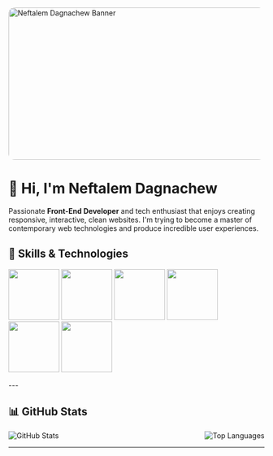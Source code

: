 <img src="https://sdmntprukwest.oaiusercontent.com/files/00000000-2414-6243-883e-8062a4e9e0aa/raw?se=2025-05-05T18%3A15%3A16Z&sp=r&sv=2024-08-04&sr=b&scid=4378172e-0495-5e70-b982-c7d16911f3a3&skoid=54ae6e2b-352e-4235-bc96-afa2512cc978&sktid=a48cca56-e6da-484e-a814-9c849652bcb3&skt=2025-05-05T05%3A21%3A43Z&ske=2025-05-06T05%3A21%3A43Z&sks=b&skv=2024-08-04&sig=/87azWXJEMzIIunQeziNXSdp9iA9hNwFUjR/vVfS4jQ%3D" alt="Neftalem Dagnachew Banner"  style="width:500%; height:300px; object-fit:cover; border-radius:12px;" />

# 👋 Hi, I'm Neftalem Dagnachew

Passionate **Front-End Developer** and tech enthusiast that enjoys creating responsive, interactive, clean websites. I'm trying to become a master of contemporary web technologies and produce incredible user experiences.

## 🚀 Skills & Technologies
<p>
  <img src="https://img.icons8.com/?size=256&id=20909&format=png" style="height:100px; disply: flex;"/>
  <img src="https://img.icons8.com/?size=256&id=21278&format=png" height="100px"/>
  <img src="https://img.icons8.com/?size=256&id=108784&format=png" height="100px"/>
  <img src="https://img.icons8.com/?size=256&id=nCj4PvnCO0tZ&format=png" height="100px"/>
  <img src="https://img.icons8.com/?size=256&id=wPohyHO_qO1a&format=png" height="100px"/>
  <img src="https://img.icons8.com/?size=256&id=20906&format=png" height="100px"/>
</p>
---

## 📊 GitHub Stats

<div style="display: flex; gap: 20px; justify-content: space-between;">
  <img src="https://github-readme-stats.vercel.app/api?username=Neftalem&show_icons=true&theme=radical" alt="GitHub Stats" style="max-width: 48%;" />
  <img src="https://github-readme-stats.vercel.app/api/top-langs/?username=Neftalem&layout=compact&theme=radical" alt="Top Languages" style="max-width: 48%;" />
</div>

---
